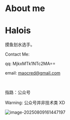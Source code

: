 # About me


# Halois

摸鱼划水选手。

Contact Me:

qq: MjkxMTk1NTc2MA==

email: maocred@gmail.com

<br>

指路：公众号

Warning: 公众号并非技术类 XD

![image-20250809161447197](https://s2.loli.net/2025/08/09/j47fH6tdcq5rzSn.png)
